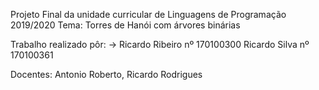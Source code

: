 Projeto Final da unidade curricular de Linguagens de Programação 2019/2020
Tema: Torres de Hanói com árvores binárias

Trabalho realizado pôr: -> Ricardo Ribeiro nº 170100300
Ricardo Silva nº 170100361

Docentes: Antonio Roberto, Ricardo Rodrigues
